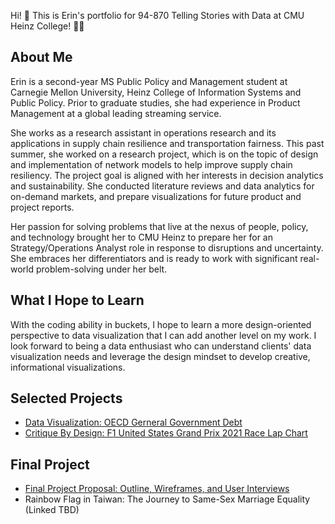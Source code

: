 Hi! 👋 This is Erin's portfolio for 94-870 Telling Stories with Data at CMU Heinz College! 🐕‍🦺

## About Me
Erin is a second-year MS Public Policy and Management student at Carnegie Mellon University, Heinz College of Information Systems and Public Policy. Prior to graduate studies, she had experience in Product Management at a global leading streaming service.

She works as a research assistant in operations research and its applications in supply chain resilience and transportation fairness. This past summer, she worked on a research project, which is on the topic of design and implementation of network models to help improve supply chain resiliency. The project goal is aligned with her interests in decision analytics and sustainability. She conducted literature reviews and data analytics for on-demand markets, and prepare visualizations for future product and project reports.

Her passion for solving problems that live at the nexus of people, policy, and technology brought her to CMU Heinz to prepare her for an Strategy/Operations Analyst role in response to disruptions and uncertainty. She embraces her differentiators and is ready to work with significant real-world problem-solving under her belt.

## What I Hope to Learn
With the coding ability in buckets, I hope to learn a more design-oriented perspective to data visualization that I can add another level on my work. I look forward to being a data enthusiast who can understand clients' data visualization needs and leverage the design mindset to develop creative, informational visualizations.

## Selected Projects
- [Data Visualization: OECD Gerneral Government Debt](https://err1nn.github.io/portfolio/dataviz1)
- [Critique By Design: F1 United States Grand Prix 2021 Race Lap Chart](https://err1nn.github.io/portfolio/critiquebydesign)

## Final Project
- [Final Project Proposal: Outline, Wireframes, and User Interviews](https://err1nn.github.io/portfolio/finalproject)
- Rainbow Flag in Taiwan: The Journey to Same-Sex Marriage Equality (Linked TBD)
